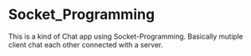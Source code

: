# Socket_Programming
This is a kind of Chat app using Socket-Programming. Basically mutiple client chat each other connected with a server. 
